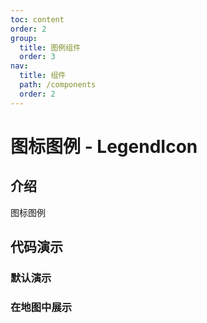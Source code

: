 ```yaml
---
toc: content
order: 2
group:
  title: 图例组件
  order: 3
nav:
  title: 组件
  path: /components
  order: 2
---
```


# 图标图例 - LegendIcon

## 介绍

图标图例

## 代码演示

### 默认演示

<code src="./demos/default.tsx" compact defaultShowCode></code>

### 在地图中展示

<code src="./demos/map-default.tsx" compact defaultShowCode></code>

<API></API>

